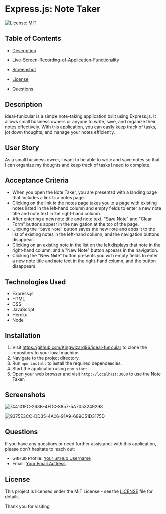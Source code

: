 # Express.js: Note Taker

![License: MIT](https://img.shields.io/badge/License-MIT-blue.svg)

## Table of Contents

 * [Description](#description)

 * [Live-Screen-Recording-of-Application-Functionality](#live-screen-recording-of-application-functionality)

 * [Screenshot](#screenshots)

 * [License](#license)

 * [Questions](#questions)


## Description
ideal-funicular is a simple note-taking application built using Express.js. It allows small business owners or anyone to write, save, and organize their notes effectively. With this application, you can easily keep track of tasks, jot down thoughts, and manage your notes efficiently.

## User Story
As a small business owner, I want to be able to write and save notes so that I can organize my thoughts and keep track of tasks I need to complete.

## Acceptance Criteria
- When you open the Note Taker, you are presented with a landing page that includes a link to a notes page.
- Clicking on the link to the notes page takes you to a page with existing notes listed in the left-hand column and empty fields to enter a new note title and note text in the right-hand column.
- After entering a new note title and note text, "Save Note" and "Clear Form" buttons appear in the navigation at the top of the page.
- Clicking the "Save Note" button saves the new note and adds it to the list of existing notes in the left-hand column, and the navigation buttons disappear.
- Clicking on an existing note in the list on the left displays that note in the right-hand column, and a "New Note" button appears in the navigation.
- Clicking the "New Note" button presents you with empty fields to enter a new note title and note text in the right-hand column, and the button disappears.

## Technologies Used
- Express.js
- HTML
- CSS
- JavaScript
- Heroku
- Node 

## Installation
1. Visit https://github.com/Kingwizard96/ideal-funicular to clone the repository to your local machine.
2. Navigate to the project directory.
3. Run `npm install` to install the required dependencies.
4. Start the application using `npm start`.
5. Open your web browser and visit `http://localhost:3000` to use the Note Taker.

## Screenshots
![744101EC-263B-4FDC-8857-5A7053249298](https://github.com/Kingwizard96/ideal-funicular/assets/132643725/9d2792e7-8e59-4c3c-94fe-6ab476b59bda)

![9375E3CC-DD35-4AC6-91A9-689C51D3175D](https://github.com/Kingwizard96/ideal-funicular/assets/132643725/f0a12404-b8c3-4271-aa86-02d568cc0800)


## Questions
If you have any questions or need further assistance with this application, please don't hesitate to reach out:

- GitHub Profile: [Your GitHub Username](https://github.com/kingwizard96)
- Email: [Your Email Address](mailto:calvarado1996@gmail.com)

## License
This project is licensed under the MIT License - see the [LICENSE](LICENSE) file for details.


                        




Thank you for visiting